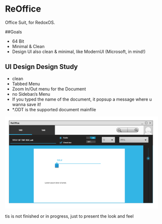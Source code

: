 # ReOffice
Office Suit, for RedoxOS.


##Goals

- 64 Bit
- Minimal & Clean
- Design UI also clean & minimal, like ModernUI (Microsoft, in mind!)

## UI Design Design Study

- clean
- Tabbed Menu
- Zoom In/Out menu for the Document
- no Sidebar/s Menu
- If you typed the name of the document, it popsup a message where u wanna save it!
- *.ODT is the supported document mainfile

![Screenshot](untitled_page.png)


tis is not finished or in progress, just to present the look and feel
